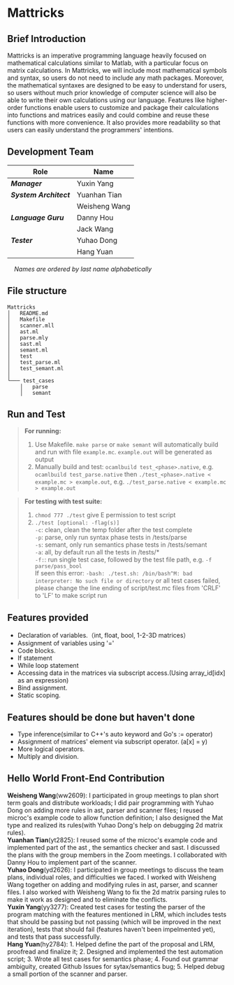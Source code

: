 # Mattricks

## Brief Introduction

Mattricks is an imperative programming language heavily focused on mathematical calculations similar to Matlab, with a particular focus on matrix calculations. In Mattricks, we will include most mathematical symbols and syntax, so users do not need to include any math packages. Moreover, the mathematical syntaxes are designed to be easy to understand for users, so users without much prior knowledge of computer science will also be able to write their own calculations using our language. Features like higher-order functions enable users to customize and package their calculations into functions and matrices easily and could combine and reuse these functions with more convenience. It also provides more readability so that users can easily understand the programmers' intentions.

## Development Team

| Role                   | Name          |
|------------------------|---------------|
| ***Manager***          | Yuxin Yang    |
| ***System Architect*** | Yuanhan Tian  |
|                        | Weisheng Wang |
| ***Language Guru***    | Danny Hou     |
|                        | Jack Wang     |
| ***Tester***           | Yuhao Dong    |
|                        | Hang Yuan     |

&nbsp;&nbsp;&nbsp;&nbsp;*Names are ordered by last name alphabetically*


## File structure
```
Mattricks
│   README.md
│   Makefile
│   scanner.mll
│   ast.ml
│   parse.mly
│   sast.ml
│   semant.ml
│   test
│   test_parse.ml
│   test_semant.ml
│
└─── test_cases
    │   parse
    │   semant
```

## Run and Test

> **For running:**  
> 1. Use Makefile. `make parse` or `make semant` will automatically build and run with file `example.mc`. `example.out` will be generated as output
> 2. Manually build and test: `ocamlbuild test_<phase>.native`, e.g. `ocamlbuild test_parse.native`
>    then `./test_<phase>.native < example.mc > example.out`, e.g. `./test_parse.native < example.mc > example.out`

> **For testing with test suite:**  
> 1. `chmod 777 ./test` give E permission to test script  
> 2. `./test [optional: -flag(s)]`  
>   `-c`: clean, clean the temp folder after the test complete  
>   `-p`: parse, only run syntax phase tests in /tests/parse  
>   `-s`: semant, only run semantics phase tests in /tests/semant  
>   `-a`: all, by default run all the tests in /tests/*  
>   `-f:`: run single test case, followed by the test file path, e.g. `-f parse/pass_bool`   
>   If seen this error: `-bash: ./test.sh: /bin/bash^M: bad interpreter: No such file or directory` or all test cases failed, please change the line ending of script/test.mc files from 'CRLF' to 'LF' to make script run    

## Features provided
- Declaration of variables.（int, float, bool, 1-2-3D matrices）
- Assignment of variables using '='
- Code blocks.
- If statement
- While loop statement
- Accessing data in the matrices via subscript access.(Using array_id[idx] as an expression)
- Bind assignment.
- Static scoping.

## Features should be done but haven't done
- Type inference(similar to C++'s auto keyword and Go's := operator)
- Assignment of matrices' element via subscript operator. (a[x] = y)
- More logical operators.
- Multiply and division.

## Hello World Front-End Contribution
**Weisheng Wang**(ww2609): I participated in group meetings to plan short term goals and distribute workloads; I did pair programming with Yuhao Dong on adding more rules in ast, parser and scanner files; I reused microc's example code to allow function definition; I also designed the Mat type and realized its rules(with Yuhao Dong's help on debugging 2d matrix rules).  
**Yuanhan Tian**(yt2825): I reused some of the microc's example code and implemented part of the ast , the semantics checker and sast. I discussed the plans with the group members in the Zoom meetings. I collaborated with Danny Hou to implement part of the scanner.  
**Yuhao Dong**(yd2626): I participated in group meetings to discuss the team plans, individual roles, and difficulties we faced. I worked with Weisheng Wang together on adding and modifying rules in ast, parser, and scanner files. I also worked with Weisheng Wang to fix the 2d matrix parsing rules to make it work as designed and to eliminate the conflicts.  
**Yuxin Yang**(yy3277): Created test cases for testing the parser of the program matching with the features mentioned in LRM, which includes tests that should be passing but not passing (which will be improved in the next iteration), tests that should fail (features haven't been impelmented yet), and tests that pass successfully.  
**Hang Yuan**(hy2784): 1. Helped define the part of the proposal and LRM, proofread and finalize it; 2. Designed and implemented the test automation script; 3. Wrote all test cases for semantics phase; 4. Found out grammar ambiguity, created Github Issues for sytax/semantics bug; 5. Helped debug a small portion of the scanner and parser.  